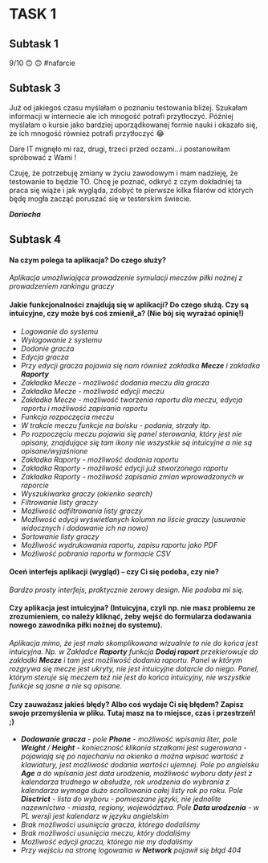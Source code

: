 # TASK 1
## Subtask 1
9/10 :upside_down_face: :upside_down_face: #nafarcie
## Subtask 3
Już od jakiegoś czasu myślałam o poznaniu testowania bliżej. Szukałam informacji w internecie ale ich mnogość potrafi przytłoczyć. Później myślałam o kursie jako bardziej uporządkowanej formie nauki i okazało się, że ich mnogość również potrafi przytłoczyć :joy: 

Dare IT mignęło mi raz, drugi, trzeci przed oczami...i postanowiłam spróbować z Wami !

Czuję, że potrzebuję zmiany w życiu zawodowym i mam nadzieję, że testowanie to będzie TO. Chcę je poznać, odkryć z czym dokładniej ta praca się wiąże i jak wygląda, zdobyć te pierwsze kilka filarów od których będę mogła zacząć poruszać się w testerskim świecie.

**_Dariocha_**

## Subtask 4
#### Na czym polega ta aplikacja? Do czego służy?

*Aplikacja umożliwiająca prowadzenie symulacji meczów piłki nożnej z prowadzeniem rankingu graczy*

#### Jakie funkcjonalności znajdują się w aplikacji? Do czego służą. Czy są intuicyjne, czy może byś coś zmienił_a? (Nie bój się wyrażać opinię!)

- *Logowanie do systemu* 
- *Wylogowanie z systemu*
- *Dodanie gracza*
- *Edycja gracza*
- *Przy edycji gracza pojawia się nam również zakładka **Mecze** i zakładka **Raporty*** 
- *Zakładka Mecze - możliwość dodania meczu dla gracza*
- *Zakładka Mecze - możliwość edycji meczu*
- *Zakładka Mecze - możliwość tworzenia raportu dla meczu, edycja raportu i możliwość zapisania raportu* 
- *Funkcja rozpoczęcia meczu* 
- *W trakcie meczu funkcje na boisku - podania, strzały itp.*
- *Po rozpoczęciu meczu pojawia się panel sterowania, który jest nie opisany, znajdujące się tam ikony nie wszystkie są intuicyjne a nie są opisane/wyjaśnione*
- *Zakładka Raporty - możliwość dodania raportu*
- *Zakładka Raporty - możliwość edycji już stworzonego raportu* 
- *Zakładka Raporty - możliwość zapisania zmian wprowadzonych w raporcie*
- *Wyszukiwarka graczy (okienko search)*
- *Filtrowanie listy graczy*
- *Możliwość odfiltrowania listy graczy*
- *Możliwość edycji wyświetlanych kolumn na liście graczy (usuwanie widocznych i dodawanie ich na nowo)*
- *Sortowanie listy graczy*
- *Możliwość wydrukowania raportu, zapisu raportu jako PDF*
- *Możliwość pobrania raportu w formacie CSV*

#### Oceń interfejs aplikacji (wygląd) – czy Ci się podoba, czy nie?

*Bardzo prosty interfejs, praktycznie zerowy design. Nie podoba mi się.*

#### Czy aplikacja jest intuicyjna? (Intuicyjna, czyli np. nie masz problemu ze zrozumieniem, co należy kliknąć, żeby wejść do formularza dodawania nowego zawodnika piłki nożnej do systemu).

*Aplikacja mimo, że jest mało skomplikowana wizualnie to nie do końca jest intuicyjna. Np. w Zakładce **Raporty** funkcja **Dodaj raport** przekierowuje do zakładki **Mecze** i tam jest możliwość dodania raportu. Panel w którym rozgrywa się mecze jest ukryty, nie jest intuicyjne dotarcie do niego. Panel, którym steruje się meczem też nie jest do końca intuicyjny, nie wszystkie funkcje są jasne a nie są opisane.*

#### Czy zauważasz jakieś błędy? Albo coś wydaje Ci się błędem? Zapisz swoje przemyślenia w pliku. Tutaj masz na to miejsce, czas i przestrzeń! ;)

- ***Dodawanie gracza** - pole **Phone** - możliwość wpisania liter, pole **Weight** / **Height** - konieczność klikania stzałkami jest sugerowana - pojawiają się po najechaniu na okienko a można wpisać wartość z klawiatury, jest  możliwość dodania wartości ujemnej. Pole po angielsku **Age** a do wpisania jest data urodzenia, możliwość wyboru daty jest z kalendarza trudnego w obsłudze, rok urodzenia do wybrania z kalendarza wymaga dużo scrollowania całej listy rok po roku. Pole **Disctrict** - lista do wyboru - pomieszane języki, nie jednolite nazewnictwo - miasta, regiony, województwa. Pole **Data urodzenia** - w PL wersji jest kalendarz w języku angielskim* 
- *Brak możliwości usunięcia gracza, którego dodaliśmy*
- *Brak możliwości usunięcia meczu, który dodaliśmy*
- *Możliwość edycji gracza, którego nie my dodaliśmy*
- *Przy wejściu na stronę logowania w **Network** pojawił się błąd 404*
